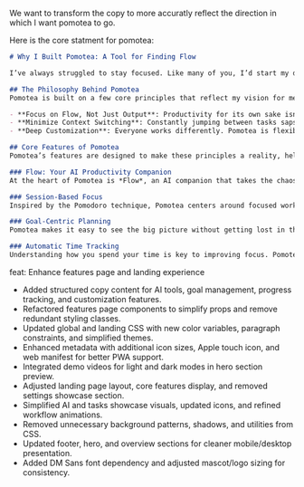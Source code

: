 We want to transform the copy  to more accuratly reflect the
direction in which I want pomotea to go.

Here is the core statment for pomotea:

```md
# Why I Built Pomotea: A Tool for Finding Flow

I’ve always struggled to stay focused. Like many of you, I’d start my day with ambitious plans, only to be derailed by notifications, scattered to-do lists, or overwhelming workloads. I tried countless productivity apps, but they felt rigid, like taskmasters that didn’t understand how I work. Frustrated, I built *Pomotea*—a tool designed not just to check boxes, but to help you find *flow*, that effortless state where work feels natural and time slips away.

## The Philosophy Behind Pomotea
Pomotea is built on a few core principles that reflect my vision for meaningful productivity:

- **Focus on Flow, Not Just Output**: Productivity for its own sake isn’t the goal. Flow—being fully immersed in your work, is where creativity and progress thrive. Pomotea is crafted to guide you into that state.
- **Minimize Context Switching**: Constantly jumping between tasks saps your energy. Pomotea streamlines your workflow to keep you in the zone, reducing distractions and mental clutter.
- **Deep Customization**: Everyone works differently. Pomotea is flexible, letting you tailor it to your unique style, so it feels like it was made just for you.

## Core Features of Pomotea
Pomotea’s features are designed to make these principles a reality, helping you work smarter and stay focused.

### Flow: Your AI Productivity Companion
At the heart of Pomotea is *Flow*, an AI companion that takes the chaos out of task management. Flow doesn’t wait for you to figure things out—it proactively organizes your tasks, prioritizes what’s urgent, and suggests the best tools to get things done efficiently. Need to schedule a meeting or pull up a document? Flow handles it seamlessly, letting you stay focused on what matters most.

### Session-Based Focus
Inspired by the Pomodoro technique, Pomotea centers around focused work sessions. When you start a session, Pomotea helps you zero in on one task, cutting out distractions and guiding you into flow. It’s not about cramming more into your day—it’s about making every moment count with intentional, distraction-free work.

### Goal-Centric Planning
Pomotea makes it easy to see the big picture without getting lost in the details. You can map out your goals—whether yearly, monthly, or weekly—and break them into manageable steps. Flow connects every task to your larger vision, ensuring that your daily work moves you closer to your dreams.

### Automatic Time Tracking
Understanding how you spend your time is key to improving focus. Pomotea automatically logs time during your sessions, giving you a clear picture of your day. Tell Flow what you worked on—or even admit to getting sidetracked watching videos—and it’ll provide insights to help you reflect and refine your habits. It’s like having a gentle accountability partner by your side.
```


feat: Enhance features page and landing experience
- Added structured copy content for AI tools, goal management, progress tracking, and customization features.
- Refactored features page components to simplify props and remove redundant styling classes.
- Updated global and landing CSS with new color variables, paragraph constraints, and simplified themes.
- Enhanced metadata with additional icon sizes, Apple touch icon, and web manifest for better PWA support.
- Integrated demo videos for light and dark modes in hero section preview.
- Adjusted landing page layout, core features display, and removed settings showcase section.
- Simplified AI and tasks showcase visuals, updated icons, and refined workflow animations.
- Removed unnecessary background patterns, shadows, and utilities from CSS.
- Updated footer, hero, and overview sections for cleaner mobile/desktop presentation.
- Added DM Sans font dependency and adjusted mascot/logo sizing for consistency.

